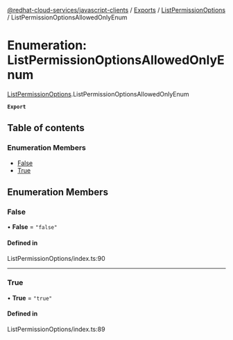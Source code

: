 [@redhat-cloud-services/javascript-clients](../README.md) / [Exports](../modules.md) / [ListPermissionOptions](../modules/ListPermissionOptions.md) / ListPermissionOptionsAllowedOnlyEnum

# Enumeration: ListPermissionOptionsAllowedOnlyEnum

[ListPermissionOptions](../modules/ListPermissionOptions.md).ListPermissionOptionsAllowedOnlyEnum

**`Export`**

## Table of contents

### Enumeration Members

- [False](ListPermissionOptions.ListPermissionOptionsAllowedOnlyEnum.md#false)
- [True](ListPermissionOptions.ListPermissionOptionsAllowedOnlyEnum.md#true)

## Enumeration Members

### False

• **False** = ``"false"``

#### Defined in

ListPermissionOptions/index.ts:90

___

### True

• **True** = ``"true"``

#### Defined in

ListPermissionOptions/index.ts:89
